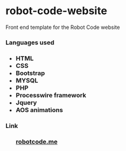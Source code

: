 # robot-code-website
Front end template for the Robot Code website

<h3>Languages used<h3>
<ul>
<li> HTML
<li> CSS
<li> Bootstrap
<li> MYSQL
<li> PHP
<li> Processwire framework
<li> Jquery
<li> AOS animations
</ul>

<h3>Link<h3>
<ul> <a href="https://www.robotcode.me/">robotcode.me</a>
</ul>
